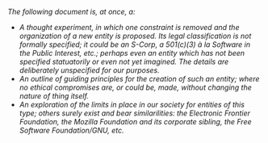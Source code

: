 _The following document is, at once, a:_
* _A thought experiment, in which one constraint is removed and the organization of a new entity is proposed. Its legal classification is not formally specified; it could be an S-Corp, a 501(c\)(3) à la Software in the Public Interest, etc.; perhaps even an entity which has not been specified statuatorily or even not yet imagined. The details are deliberately unspecified for our purposes._
* _An outline of guiding principles for the creation of such an entity; where no ethical compromises are, or could be, made, without changing the nature of thing itself._
* _An exploration of the limits in place in our society for entities of this type; others surely exist and bear similarilities: the Electronic Frontier Foundation, the Mozilla Foundation and its corporate sibling, the Free Software Foundation/GNU, etc._